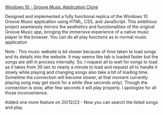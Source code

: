 [Windows 10 - Groove Music Application Clone](https://vignesh-1523.github.io/Groove-Music-clone/)

Designed and implemented a fully functional replica of the Windows 10 Groove Music application using HTML, CSS, and JavaScript. This ambitious project seamlessly mirrors the aesthetics and functionalities of the original Groove Music app, bringing the immersive experience of a native music player to the browser. You can do all play functions as in normal music application

Note : This music website is bit slower because of time taken to load songs and its details into the website. It may seems like tab is loaded faster but the songs are still in process internally. So, I request all to wait for songs to load as it takes from 30 sec to nearly a minute to load and request all to handle it slowly while playing and changing songs also take a bit of loading time. Sometime the connection will become slower, at that moment currently playing song may get stuck for a while (few seconds only). Though the connection is slow, after few seconds it will play properly. I apologize for all those inconvenience.

Added one more feature on 20/12/23 - Now you can search the listed songs and play.
